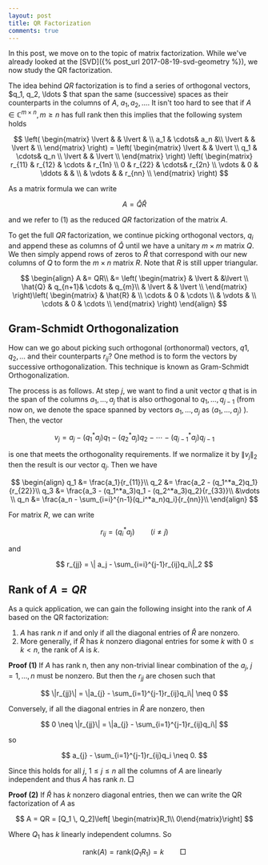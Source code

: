 ```yaml
---
layout: post
title: QR Factorization
comments: true
---
```


In this post, we move on to the topic of matrix factorization. While we've already looked at the [SVD]({% post_url 2017-08-19-svd-geometry %}), we now study the QR factorization.

The idea behind $QR$ factorization is to find a series of orthogonal vectors, $q_1, q_2, \ldots $ that span the same (successive) spaces as their counterparts in the columns of $A$, $a_1, a_2, \ldots$. It isn't too hard to see that if $A \in \mathbb{C}^{m \times n}, m \ge n$ has full rank then this implies that the following system holds

$$
\left( 
\begin{matrix} 
\lvert & & \lvert &  \\
a_1 & \cdots& a_n &\\
\lvert & & \lvert &  \\
\end{matrix}
\right) = \left( 
\begin{matrix} 
\lvert & & \lvert \\
q_1 & \cdots& q_n \\
\lvert & & \lvert  \\
\end{matrix}
\right) \left( 
\begin{matrix} 
r_{11} & r_{12} & \cdots & r_{1n} \\
0 & r_{22} & \cdots& r_{2n} \\
\vdots & 0 & \ddots & &   \\
 & \vdots & &  r_{nn}  \\
\end{matrix}
\right)
$$

As a matrix formula we can write

$$
\begin{equation}
A = \hat{Q}\hat{R}
\end{equation}
$$

and we refer to (1) as the reduced $QR$ factorization of the matrix $A$.

To get the full $QR$ factorization, we continue picking orthogonal vectors, $q_i$ and append these as columns of $\hat{Q}$ until we have a unitary $m \times m$ matrix $Q$. We then simply append rows of zeros to $\hat{R}$ that correspond with our new columns of $Q$ to form the $m \times n$ matrix $R.$ Note that $R$ is still upper triangular.

$$
\begin{align}
A &= QR\\
&= \left( 
\begin{matrix} 
 & \lvert & &\lvert \\
\hat{Q} & q_{n+1}& \cdots & q_{m}\\
 & \lvert & & \lvert \\
\end{matrix}
\right)\left( 
\begin{matrix} 
& \hat{R} & \\
 \cdots & 0 & \cdots  \\
  & \vdots &   \\
   \cdots & 0 & \cdots  \\
\end{matrix}
\right)
\end{align}
$$

## Gram-Schmidt Orthogonalization

How can we go about picking such orthogonal (orthonormal) vectors, $q1,q_2,\ldots$ and their counterparts $r_{ij}$? One method is to form the vectors by successive orthogonalization. This technique is known as Gram-Schmidt Orthogonalization.

The process is as follows. At step $j$, we want to find a unit vector $q$ that is in the span of the columns $a_1, \ldots, a_j$ that is also orthogonal to $q_1, \ldots, q_{j-1}$ (from now on, we denote the space spanned by vectors $a_1, \ldots, a_j$ as $\langle a_1, \ldots, a_j \rangle$ ). Then, the vector 

$$
v_j = a_j - (q_1^*a_j)q_1 - (q_2^*a_j)q_2 - \cdots - (q_{j-1}^*a_j)q_{j-1}
$$

is one that meets the orthogonality requirements. If we normalize it by $\|v_j\|_2$ then the result is our vector $q_j$. Then we have

$$
\begin{align}
q_1 &= \frac{a_1}{r_{11}}\\
q_2 &= \frac{a_2 - (q_1^*a_2)q_1}{r_{22}}\\
q_3 &= \frac{a_3 - (q_1^*a_3)q_1 - (q_2^*a_3)q_2}{r_{33}}\\
&\vdots \\
q_n &= \frac{a_n - \sum_{i=i}^{n-1}(q_i^*a_n)q_i}{r_{nn}}\\
\end{align}
$$

For matrix $R$, we can write

$$
r_{ij} = (q_i^*a_j) \qquad (i \neq j)
$$

and 

$$
r_{jj} = \| a_j - \sum_{i=i}^{j-1}r_{ij}q_i\|_2
$$

## Rank of $A = QR$ 

As a quick application, we can gain the following insight into the rank of $A$ based on the QR factorization:

1. $A$ has rank $n$ if and only if all the diagonal entries of $\hat{R}$ are nonzero.
2. More generally, if $\hat{R}$ has $k$ nonzero diagonal entries for some $k$ with $0 \le k \lt n$, the rank of $A$ is $k$.

**Proof (1)**
If $A$ has rank n, then any non-trivial linear combination of the $a_j$, $j=1,\ldots,n$ must be nonzero. But then the $r_{jj}$ are chosen such that 

$$
\|r_{jj}\| = \|a_{j} - \sum_{i=1}^{j-1}r_{ij}q_i\| \neq 0
$$

Conversely, if all the diagonal entries in $\hat{R}$ are nonzero, then 

$$
0 \neq \|r_{jj}\| = \|a_{j} - \sum_{i=1}^{j-1}r_{ij}q_i\| 
$$

so

$$
a_{j} - \sum_{i=1}^{j-1}r_{ij}q_i \neq 0.
$$

Since this holds for all $j$, $1 \le j \le n$ all the columns of $A$ are linearly independent and thus $A$ has rank $n$. $\Box$

**Proof (2)**
If $\hat{R}$ has $k$ nonzero diagonal entries, then we can write the QR factorization of $A$ as

$$
A = QR = [Q_1 \, Q_2]\left[ \begin{matrix}R_1\\
0\end{matrix}\right]
$$

Where $Q_1$ has $k$ linearly independent columns. So 

$$\text{rank}(A) = \text{rank}\left(Q_1R_1\right) = k \qquad \Box$$